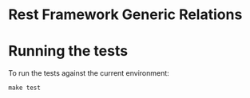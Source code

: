Rest Framework Generic Relations
================================

Running the tests
=================

To run the tests against the current environment:

    make test
